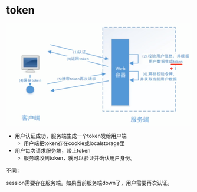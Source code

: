 # token

![](../.gitbook/assets/image%20%28281%29.png)

* 用户认证成功，服务端生成一个token发给用户端
  * 用户端把token存在cookie或localstorage里
* 用户每次请求服务端，带上token
  * 服务端收到token，就可以验证并确认用户身份。

不同：

session需要存在服务端。如果当前服务端down了，用户需要再次认证。

